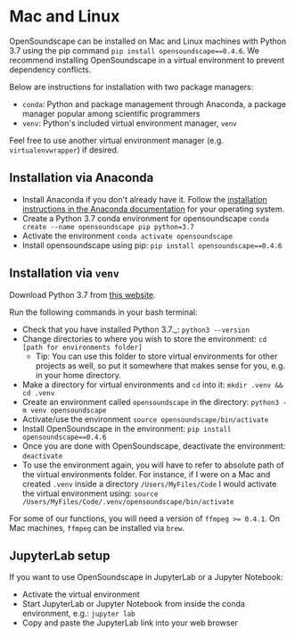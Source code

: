 # Mac and Linux

OpenSoundscape can be installed on Mac and Linux machines with Python 3.7 using the pip command `pip install opensoundscape==0.4.6`. We recommend installing OpenSoundscape in a virtual environment to prevent dependency conflicts. 

Below are instructions for installation with two package managers:
* `conda`: Python and package management through Anaconda, a package manager popular among scientific programmers
* `venv`: Python's included virtual environment manager, `venv`

Feel free to use another virtual environment manager (e.g. `virtualenvwrapper`) if desired.

## Installation via Anaconda

* Install Anaconda if you don't already have it. Follow the [installation instructions in the Anaconda documentation](https://docs.anaconda.com/anaconda/install/) for your operating system.
* Create a Python 3.7 conda environment for opensoundscape `conda create --name opensoundscape pip python=3.7`
* Activate the environment `conda activate opensoundscape`
* Install opensoundscape using pip: `pip install opensoundscape==0.4.6`

## Installation via `venv`

Download Python 3.7 from [this website](https://www.python.org/downloads/).

Run the following commands in your bash terminal:
* Check that you have installed Python 3.7.\_: `python3 --version`
* Change directories to where you wish to store the environment: `cd [path for environments folder]`
    * Tip:  You can use this folder to store virtual environments for other projects as well, so put it somewhere that makes sense for you, e.g. in your home directory.
* Make a directory for virtual environments and `cd` into it: `mkdir .venv && cd .venv`
* Create an environment called `opensoundscape` in the directory: `python3 -m venv opensoundscape`
* Activate/use the environment `source opensoundscape/bin/activate`
* Install OpenSoundscape in the environment: `pip install opensoundscape==0.4.6`
* Once you are done with OpenSoundscape, deactivate the environment: `deactivate`
* To use the environment again, you will have to refer to absolute path of the virtual environments folder. For instance, if I were on a Mac and created `.venv` inside a directory `/Users/MyFiles/Code` I would activate the virtual environment using: `source /Users/MyFiles/Code/.venv/opensoundscape/bin/activate`

For some of our functions, you will need a version of `ffmpeg >= 0.4.1`. On Mac machines, `ffmpeg` can be installed via `brew`.

## JupyterLab setup

If you want to use OpenSoundscape in JupyterLab or a Jupyter Notebook:
- Activate the virtual environment
- Start JupyterLab or Jupyter Notebook from inside the conda environment, e.g.: `jupyter lab`
- Copy and paste the JupyterLab link into your web browser
